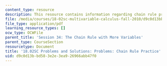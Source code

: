 ```yaml
---
content_type: resource
description: This resource contains information regarding chain rule practice.
file: /media/courses/18-02sc-multivariable-calculus-fall-2010/d9c0d13bbd583e2e3ea926966abb47f0_MIT18_02SC_pb_40_comb.pdf
file_type: application/pdf
learning_resource_types: []
ocw_type: OCWFile
parent_title: 'Session 34: The Chain Rule with More Variables'
parent_type: CourseSection
resourcetype: Document
title: '18.02SC Problems and Solutions: Problems: Chain Rule Practice'
uid: d9c0d13b-bd58-3e2e-3ea9-26966abb47f0
---
```

